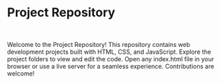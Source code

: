 # Project Repository
<br>

Welcome to the Project Repository! This repository contains web development projects built with HTML, CSS, and JavaScript. Explore the project folders to view and edit the code. Open any index.html file in your browser or use a live server for a seamless experience. Contributions are welcome!
